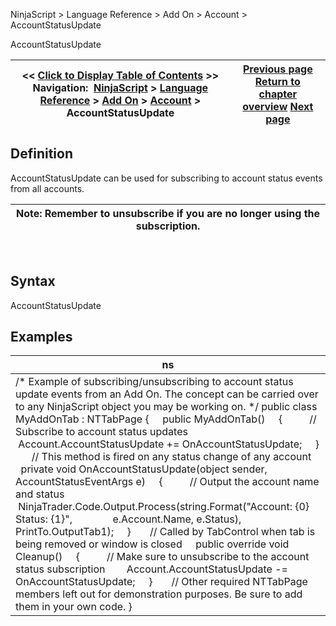 ﻿
NinjaScript > Language Reference > Add On > Account > AccountStatusUpdate

AccountStatusUpdate

| << [Click to Display Table of Contents](accountstatusupdate.md) >> **Navigation:**     [NinjaScript](ninjascript.md) > [Language Reference](language_reference_wip.md) > [Add On](add_on.md) > [Account](account_class.md) > AccountStatusUpdate | [Previous page](accountitemupdate.md) [Return to chapter overview](account_class.md) [Next page](all.md) |
| --- | --- |
## Definition
AccountStatusUpdate can be used for subscribing to account status events from all accounts.
 

| Note: Remember to unsubscribe if you are no longer using the subscription. |
| --- |
 
## Syntax
AccountStatusUpdate
 
## Examples

| ns |
| --- |
| /* Example of subscribing/unsubscribing to account status update events from an Add On. The concept can be carried over to any NinjaScript object you may be working on. */ public class MyAddOnTab : NTTabPage {      public MyAddOnTab()      {           // Subscribe to account status updates           Account.AccountStatusUpdate += OnAccountStatusUpdate;      }        // This method is fired on any status change of any account      private void OnAccountStatusUpdate(object sender, AccountStatusEventArgs e)      {           // Output the account name and status           NinjaTrader.Code.Output.Process(string.Format("Account: {0} Status: {1}",                e.Account.Name, e.Status), PrintTo.OutputTab1);      }        // Called by TabControl when tab is being removed or window is closed      public override void Cleanup()      {           // Make sure to unsubscribe to the account status subscription          Account.AccountStatusUpdate -= OnAccountStatusUpdate;      }        // Other required NTTabPage members left out for demonstration purposes. Be sure to add them in your own code. } |
